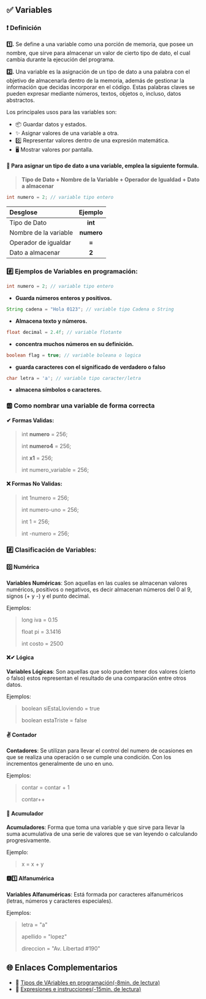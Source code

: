 ## ✅ Variables

### ❗ Definición

 **1️⃣.** Se define a una variable como una porción de memoria, que posee un nombre,
que sirve para almacenar un valor de cierto tipo de dato, el cual cambia durante la ejecución del programa.

 **2️⃣.** Una variable es la asignación de un tipo de dato a una palabra con el objetivo de almacenarla dentro de la memoria, además de gestionar la información que decidas incorporar en el código. Estas palabras claves se pueden expresar mediante números, textos, objetos o, incluso, datos abstractos.

Los principales usos para las variables son:

 + 📦 Guardar datos y estados.
 + ✨ Asignar valores de una variable a otra.
 + 0️⃣ Representar valores dentro de una expresión matemática.
 + 🖥 Mostrar valores por pantalla.

#### 🤔 Para asignar un tipo de dato a una variable, emplea la siguiente formula.

> **Tipo de Dato + Nombre de la Variable + Operador de Igualdad + Dato a almacenar**

```java
int numero = 2; // variable tipo entero
```

 | Desglose      | Ejemplo    |
 |:-------------|:---------:|
 | Tipo de Dato| **int**|
 | Nombre de la variable| **numero**|
 | Operador de igualdar| **=**|
 | Dato a almacenar| **2**|


### #️⃣ Ejemplos de Variables en programación:


```java
int numero = 2; // variable tipo entero
```
 + **Guarda números enteros y positivos.**

```java
String cadena = "Hola 0123"; // variable tipo Cadena o String
```
 + **Almacena texto y números.**

```java
float decimal = 2.4f; // variable flotante 
```
 + **concentra muchos números en su definición.**

```java
boolean flag = true; // variable boleana o logica
```
 + **guarda caracteres con el significado de verdadero o falso**

```java
char letra = 'a'; // variable tipo caracter/letra
```
 + **almacena símbolos o caracteres.**

### 🆎 Como nombrar una variable de forma correcta

#### ✔ Formas Validas:

> int **numero** = 256;
> 
> int **numero4** = 256;
> 
> int **x1** = 256; 
> 
> int numero_variable = 256;

#### ❌ Formas No Validas:

> int 1numero = 256;
> 
> int numero-uno = 256;
> 
> int 1 = 256; 
> 
> int -numero = 256;
> 

### #️⃣ Clasificación de Variables:

#### 0️⃣ Numérica
 
 **Variables Numéricas**: Son aquellas en las cuales se almacenan valores numéricos, positivos o negativos, es decir almacenan números del 0 al 9, signos (+ y -) y el punto decimal.
 
 Ejemplos: 
 
 > long iva = 0.15 
 > 
 > float pi = 3.1416 
 > 
 > int costo = 2500

#### ❌✔ Lógica

**Variables Lógicas**: Son aquellas que solo pueden tener dos valores (cierto o falso) estos representan el resultado de una comparación entre otros datos.

 Ejemplos: 
 
 > boolean siEstaLloviendo = true 
 > 
 > boolean estaTriste = false 
  
#### ✌ Contador

**Contadores**: Se utilizan para llevar el control del numero de ocasiones en que se realiza una operación o se cumple una condición. Con los incrementos generalmente de uno en uno.

 Ejemplos: 
 
 > contar = contar + 1  
 > 
 > contar++

#### 🤢 Acumulador

**Acumuladores**: Forma que toma una variable y que sirve para llevar la suma acumulativa de una serie de valores que se van leyendo o calculando progresivamente.

 Ejemplo: 
 
 > x = x + y  

#### 🅰1️⃣ Alfanumérica

**Variables Alfanuméricas**: Está formada por caracteres alfanuméricos (letras, números y caracteres especiales).

 Ejemplos:
 
 > letra = "a"
 > 
 > apellido = "lopez" 
 > 
 > direccion = "Av. Libertad #190"


## 🌐 Enlaces Complementarios

 + 📄 [Tipos de VAriables en programación(-8min. de lectura)](https://blog.ticjob.es/tipos-de-variables-en-programacion/)
 + 📄 [Expresiones e instrucciones(-15min. de lectura)](https://desarrolloweb.com/articulos/expresiones-instruccion-programacion.html)

